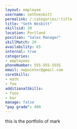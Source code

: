 ```yaml
--- 
layout: employee 
username: sethnesbitt
permalink: /:categories/:title 
title: "Seth Nesbitt" 
skillsid: 20 
location: Portland
position: "Sales Manager"
skillMatch: 20
availability: 65
internal: true
categories: 
- employees
phoneNumber: 555-555-5555 
email: nwpointer@gmail.com
coreSkills:
- math 
- foo
additionalSkills:
- fooo
- bar
manage: false
"pay grade": 400
---
```


this is the portfolio of mark